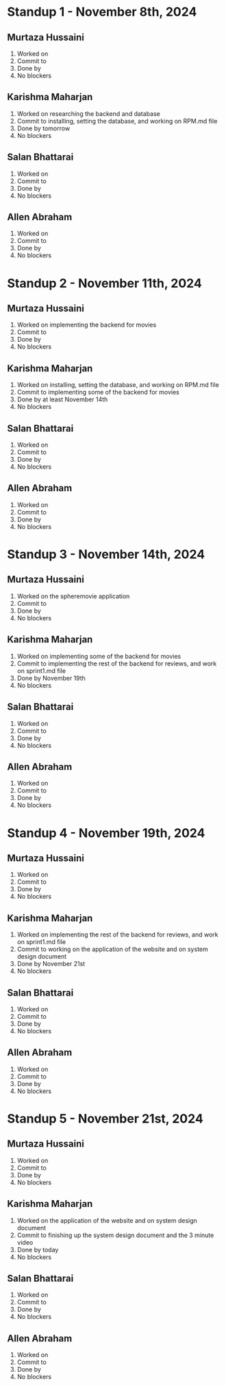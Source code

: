 # Standup 1 - November 8th, 2024
## Murtaza Hussaini
  1. Worked on
  2. Commit to
  3. Done by
  4. No blockers

## Karishma Maharjan
  1. Worked on researching the backend and database
  2. Commit to installing, setting the database, and working on RPM.md file
  3. Done by tomorrow
  4. No blockers

## Salan Bhattarai
  1. Worked on
  2. Commit to
  3. Done by
  4. No blockers

## Allen Abraham
  1. Worked on
  2. Commit to
  3. Done by
  4. No blockers


# Standup 2 - November 11th, 2024
## Murtaza Hussaini
  1. Worked on implementing the backend for movies
  2. Commit to
  3. Done by
  4. No blockers

## Karishma Maharjan
  1. Worked on installing, setting the database, and working on RPM.md file
  2. Commit to implementing some of the backend for movies
  3. Done by at least November 14th
  4. No blockers

## Salan Bhattarai
  1. Worked on
  2. Commit to
  3. Done by
  4. No blockers

## Allen Abraham
  1. Worked on
  2. Commit to
  3. Done by
  4. No blockers


# Standup 3 - November 14th, 2024
## Murtaza Hussaini
  1. Worked on the spheremovie application
  2. Commit to
  3. Done by
  4. No blockers

## Karishma Maharjan
  1. Worked on implementing some of the backend for movies
  2. Commit to implementing the rest of the backend for reviews, and work on sprint1.md file
  3. Done by November 19th
  4. No blockers

## Salan Bhattarai
  1. Worked on
  2. Commit to
  3. Done by
  4. No blockers

## Allen Abraham
  1. Worked on
  2. Commit to
  3. Done by
  4. No blockers


# Standup 4 - November 19th, 2024
## Murtaza Hussaini
  1. Worked on
  2. Commit to
  3. Done by
  4. No blockers

## Karishma Maharjan
  1. Worked on implementing the rest of the backend for reviews, and work on sprint1.md file
  2. Commit to working on the application of the website and on system design document
  3. Done by November 21st
  4. No blockers

## Salan Bhattarai
  1. Worked on
  2. Commit to
  3. Done by
  4. No blockers

## Allen Abraham
  1. Worked on
  2. Commit to
  3. Done by
  4. No blockers


# Standup 5 - November 21st, 2024
## Murtaza Hussaini
  1. Worked on
  2. Commit to
  3. Done by
  4. No blockers

## Karishma Maharjan
  1. Worked on the application of the website and on system design document
  2. Commit to finishing up the system design document and the 3 minute video
  3. Done by today
  4. No blockers

## Salan Bhattarai
  1. Worked on
  2. Commit to
  3. Done by
  4. No blockers

## Allen Abraham
  1. Worked on
  2. Commit to
  3. Done by
  4. No blockers
